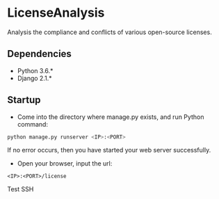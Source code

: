 # LicenseAnalysis
Analysis the compliance and conflicts of various open-source licenses.
## Dependencies
* Python 3.6.*
* Django 2.1.*
## Startup
* Come into the directory where manage.py exists, and run Python command:
```Python
python manage.py runserver <IP>:<PORT>
```
If no error occurs, then you have started your web server successfully.<br>
* Open your browser, input the url:
```
<IP>:<PORT>/license
```

Test SSH
